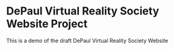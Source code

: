 # DePaul Virtual Reality Society Website Project
This is a demo of the draft DePaul Virtual Reality Society Website
